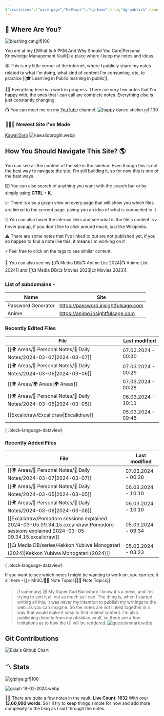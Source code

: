 ```yaml
---
{"cssclasses":["wide-page","NoProps"],"dg-home":true,"dg-publish":true,"permalink":"/000-digital-garden/start-here/","tags":["gardenEntry"],"dgPassFrontmatter":true,"noteIcon":"3","created":"2023-12-10T08:50:33.353+05:30","updated":"2024-03-04T09:49:54.595+05:30"}
---
```


## 🫨 Where Are You?

![blushing cat.gif|100](/img/user/%F0%9F%9B%A2%EF%B8%8F%20Resources/%F0%9F%93%81%20Files/%F0%9F%93%B8Images/blushing%20cat.gif)

You are at my [[What Is A PKM And Why Should You Care\|Personal Knowledge Management Vault]] a place where I keep my notes and ideas.

🕸️ This is my little corner of the internet, where I publicly share my notes related to what I'm doing, what kind of content I'm consuming, etc. to practice [[🎓 Learning in Public\|learning in public]].

👷🏻 Everything here is a work in progress. There are very few notes that I'm happy with, the ones that I can call are complete notes. Everything else is just constantly changing.

📺 You can meet me on my [YouTube](https://youtube.com/@varunpaherwar) channel.
![happy dance sticker.gif|100](/img/user/%F0%9F%9B%A2%EF%B8%8F%20Resources/%F0%9F%93%81%20Files/%F0%9F%93%B8Images/happy%20dance%20sticker.gif)
### 🧑🏻‍💻 Newest Site I've Made
[KawaiiDoro](https://kawaiidoro.com)
![kawaiidorogirl.webp](/img/user/%F0%9F%9B%A2%EF%B8%8F%20Resources/%F0%9F%93%81%20Files/KawaiiDoro/kawaiidorogirl.webp)
## How You Should Navigate This Site? 🌎
You can see all the content of the site in the sidebar. Even though this is not the best way to navigate the site, I'm still building it, so for now this is one of the best ways.

⌨️ You can also search of anything you want with the search bar or by simply using **CTRL + K**.

📈 There is also a graph view on every page that will show you which files are linked to the current page, giving you an idea of what is connected to it.

🖱️ You can also hover the internal links and see what is the file's content is a hover popup, if you don't like to click around much, just like Wikipedia.

⚠️ There are some notes that I've linked to but are not published yet, if you so happen to find a note like this, it means I'm working on it

⚡ Feel free to click on the tags to see similar content.

🎥 You can also see my [[📺 Media DB/📺 Anime List 2024\|📺 Anime List 2024]] and [[📺 Media DB/📺 Movies 2023\|📺 Movies 2023]].

### List of subdomains -
| Name | Site |
| ---- | ---- |
| Password Generator | https://password.insightfulsage.com |
| Anime | https://anime.insightfulsage.com |

### Recently Edited Files
| File                                                                    | Last modified      |
| ----------------------------------------------------------------------- | ------------------ |
| [[🌍 Areas/📧 Personal Notes/📓 Daily Notes/2024-03-07\|2024-03-07]] | 07.03.2024 - 00:30 |
| [[🌍 Areas/📧 Personal Notes/📓 Daily Notes/2024-03-06\|2024-03-06]] | 07.03.2024 - 00:29 |
| [[🌍 Areas/🌍 Areas\|🌍 Areas]]                                      | 07.03.2024 - 00:28 |
| [[🌍 Areas/📧 Personal Notes/📓 Daily Notes/2024-03-05\|2024-03-05]] | 06.03.2024 - 10:11 |
| [[Excalidraw/Excalidraw\|Excalidraw]]                                | 05.03.2024 - 09:46 |

{ .block-language-dataview}

### Recently Added Files
| File                                                                                                                                     | Last modified      |
| ---------------------------------------------------------------------------------------------------------------------------------------- | ------------------ |
| [[🌍 Areas/📧 Personal Notes/📓 Daily Notes/2024-03-07\|2024-03-07]]                                                                  | 07.03.2024 - 00:28 |
| [[🌍 Areas/📧 Personal Notes/📓 Daily Notes/2024-03-05\|2024-03-05]]                                                                  | 06.03.2024 - 10:10 |
| [[🌍 Areas/📧 Personal Notes/📓 Daily Notes/2024-03-06\|2024-03-06]]                                                                  | 06.03.2024 - 10:10 |
| [[Excalidraw/Pomodoro sessions explained 2024-03-05 09.34.15.excalidraw\|Pomodoro sessions explained 2024-03-05 09.34.15.excalidraw]] | 05.03.2024 - 09:34 |
| [[📺 Media DB/series/Kekkon Yubiwa Monogatari (2024)\|Kekkon Yubiwa Monogatari (2024)]]                                               | 05.03.2024 - 03:23 |

{ .block-language-dataview}

If you want to see which notes I might be wanting to work on, you can see it all here - [[⚡ MISC/✍🏻 Note Topics\|✍🏻 Note Topics]]

>[! summary]  😿 My Super Sad Backstory
> I know it's a mess, and I'm trying to sort it all out as much as I can.
The thing is, when I started writing all this, it was never my intention to publish my writings to the web, as you can imagine.
So the notes are not linked together in a way that would make it easy to find related content.
I'm also publishing directly from my obsidian vault, so there are a few limitations as to how the UI will be rendered.
> ![questionmark.webp](/img/user/%F0%9F%9B%A2%EF%B8%8F%20Resources/%F0%9F%93%81%20Files/%F0%9F%93%B8Images/questionmark.webp)

## Git Contributions
<img src="https://ghchart.rshah.org/A020F0/ooexiaoo" alt="Exia's Github Chart" />

## 〽️ Stats
![giphya.gif|100](/img/user/%F0%9F%9B%A2%EF%B8%8F%20Resources/%F0%9F%93%81%20Files/%F0%9F%93%B8Images/giphya.gif)

![graph 19-02-2024.webp](/img/user/%F0%9F%9B%A2%EF%B8%8F%20Resources/%F0%9F%93%81%20Files/%F0%9F%93%B8Images/graph%2019-02-2024.webp)

😵‍💫 There are quite a few notes in the vault:
**Live Count: 1632** With over **13,60,000 words**.
So I'll try to keep things simple for now and add more complexity to the blog as I sort through the notes.